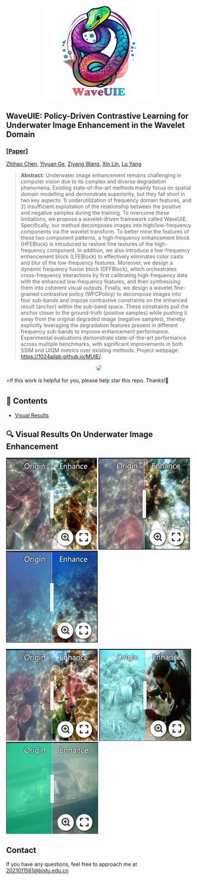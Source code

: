 <p align="center">
    <img src="assets/logo.png" width="300">
</p>



## WaveUIE: Policy-Driven Contrastive Learning for Underwater Image Enhancement in the Wavelet Domain

### [[Paper](https://arxiv.org/abs/2404.13884)] 

[Zhihao Chen](https://scholar.google.com/citations?user=SBoHvVQAAAAJ&hl=zh-CN), [Yiyuan Ge](https://scholar.google.com/citations?user=qKxpHGcAAAAJ&hl=zh-CN), [Ziyang Wang](https://scholar.google.com/citations?user=GWF20_wAAAAJ), [Xin Lin](https://scholar.google.com/citations?view_op=list_works&hl=en&hl=en&user=XpMnJ1QAAAAJ), [Lu Yang](https://scholar.google.com/citations?hl=zh-CN&user=V-6H56AAAAAJ)





> **Abstract:**  Underwater image enhancement remains challenging in computer vision due to its complex and diverse degradation phenomena. Existing state-of-the-art methods mainly focus on spatial domain modelling and demonstrate superiority, but they fall short in two key aspects: 1) underutilization of frequency domain features, and 2) insufficient exploitation of the relationship between the positive and negative samples during the training. To overcome these limitations, we propose a wavelet-driven framework called WaveUIE. Specifically, our method decomposes images into high/low-frequency components via the wavelet transform. To better mine the features of these two component patterns, a high-frequency enhancement block (HFEBlock) is introduced to restore fine textures of the high-frequency component. In addition, we also introduce a low-frequency enhancement block (LFEBlock) to effectively eliminates color casts and blur of the low-frequency features. Moreover, we design a dynamic frequency fusion block (DFFBlock), which orchestrates cross-frequency interactions by first calibrating high-frequency data with the enhanced low-frequency features, and then synthesising them into coherent visual outputs. Finally, we design a wavelet fine-grained contrastive policy (WFCPolicy) to decompose images into four sub-bands and impose contrastive constraints on the enhanced result (anchor) within the sub-band space. These constraints pull the anchor closer to the ground-truth (positive samples) while pushing it away from the original degraded image (negative samples), thereby explicitly leveraging the degradation features present in different frequency sub-bands to improve enhancement performance. Experimental evaluations demonstrate state-of-the-art performance across multiple benchmarks, with significant improvements in both SSIM and UIQM metrics over existing methods. Project webpage: https://1024ailab.github.io/MUIE/. 
> 



<p align="center">
    <img src="assets/fig11.png" style="border-radius: 15px">
</p>


⭐If this work is helpful for you, please help star this repo. Thanks!🤗



## 📑 Contents

- [Visual Results](#visual_results)

## <a name="Real-SR"></a>🔍 Visual Results On Underwater Image Enhancement

[<img src="assets/cont1.png" height="250"/>](https://imgsli.com/MjU2OTIz) [<img src="assets/cont2.png" height="250"/>](https://imgsli.com/MjU2OTI0) [<img src="assets/cont3.png" height="250"/>](https://imgsli.com/MjU2OTI1)

[<img src="assets/cont4.png" height="250"/>](https://imgsli.com/MjU2OTI2) [<img src="assets/cont5.png" height="250"/>](https://imgsli.com/MjU2OTI4) [<img src="assets/cont6.png" height="250"/>](https://imgsli.com/MjU2OTI5)



## Contact

If you have any questions, feel free to approach me at 2021011561@bistu.edu.cn

